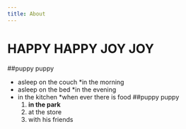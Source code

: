```yaml
---
title: About
---
```

# HAPPY HAPPY JOY JOY
##puppy puppy
* asleep on the couch
	*in the morning
* asleep on the bed
	*in the evening
* in the kitchen
	*when ever there is food
##puppy puppy
	1. __in the park__
	1. at the store
	1. with his friends
